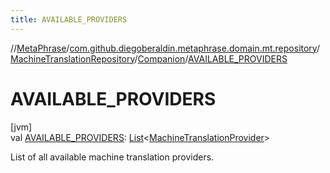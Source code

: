 ```yaml
---
title: AVAILABLE_PROVIDERS
---
```

//[MetaPhrase](../../../../index.html)/[com.github.diegoberaldin.metaphrase.domain.mt.repository](../../index.html)/[MachineTranslationRepository](../index.html)/[Companion](index.html)/[AVAILABLE_PROVIDERS](-a-v-a-i-l-a-b-l-e_-p-r-o-v-i-d-e-r-s.html)



# AVAILABLE_PROVIDERS



[jvm]\
val [AVAILABLE_PROVIDERS](-a-v-a-i-l-a-b-l-e_-p-r-o-v-i-d-e-r-s.html): [List](https://kotlinlang.org/api/latest/jvm/stdlib/kotlin.collections/-list/index.html)&lt;[MachineTranslationProvider](../../../com.github.diegoberaldin.metaphrase.domain.mt.repository.data/-machine-translation-provider/index.html)&gt;



List of all available machine translation providers.




